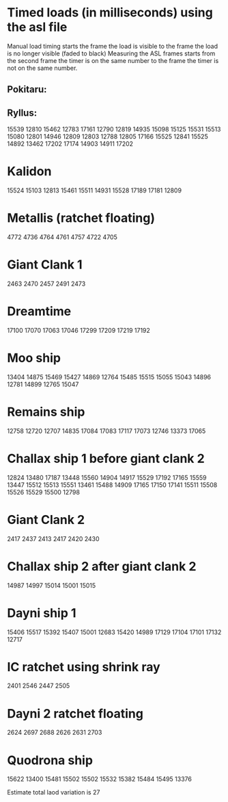 # Timed loads (in milliseconds) using the asl file

Manual load timing starts the frame the load is visible to the frame the load is no longer visible (faded to black)
Measuring the ASL frames starts from the second frame the timer is on the same number to the frame the timer is not on the same number.

## Pokitaru:


## Ryllus:
15539
12810
15462
12783
17161
12790
12819
14935
15098
15125
15531
15513
15080
12801
14946
12809
12803
12788
12805
17166
15525
12841
15525
14892
13462
17202
17174
14903 
14911 
17202

# Kalidon
15524
15103
12813
15461
15511
14931
15528
17189
17181
12809

# Metallis (ratchet floating)
4772
4736
4764
4761
4757
4722
4705

# Giant Clank 1
2463
2470
2457
2491
2473

# Dreamtime
17100
17070
17063
17046
17299
17209
17219
17192

# Moo ship
13404
14875
15469
15427
14869
12764
15485
15515
15055
15043
14896
12781
14899
12765
15047

# Remains ship
12758
12720
12707
14835
17084
17083
17117
17073
12746
13373
17065

# Challax ship 1 before giant clank 2
12824
13480
17187
13448
15560
14904
14917
15529
17192
17165
15559
13447
15512
15513
15551
13461
15488
14909
17165
17150
17141
15511
15508
15526
15529
15500
12798

# Giant Clank 2
2417
2437
2413
2417
2420
2430

# Challax ship 2 after giant clank 2
14987
14997
15014
15001
15015

# Dayni ship 1
15406
15517
15392
15407
15001
12683
15420
14989
17129
17104
17101
17132
12717

# IC ratchet using shrink ray
2401
2546
2447
2505

# Dayni 2 ratchet floating
2624
2697
2688
2626
2631
2703

# Quodrona ship
15622
13400
15481
15502
15502
15532
15382
15484
15495
13376

Estimate total laod variation is 27